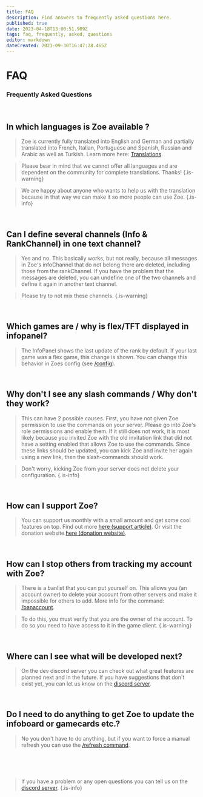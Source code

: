 ```yaml
---
title: FAQ
description: Find answers to frequently asked questions here.
published: true
date: 2023-04-18T13:00:51.909Z
tags: faq, frequently, asked, questions
editor: markdown
dateCreated: 2021-09-30T16:47:28.465Z
---
```


# FAQ

### Frequently Asked Questions
<br>

## In which languages is Zoe available ?

>Zoe is currently fully translated into English and German and partially translated into French, Italian, Portuguese and Spanish, Russian and Arabic as well as Turkish.  Learn more here: [Translations](https://wiki.zoe-discord-bot.ch/en/translation).

>Please bear in mind that we cannot offer all languages and are dependent on the community for complete translations. Thanks!
>{.is-warning}

> We are happy about anyone who wants to help us with the translation because in that way we can make it so more people can use Zoe.
>{.is-info}

<br>

## Can I define several channels (Info & RankChannel) in one text channel?

> Yes and no. This basically works, but not really, because all messages in Zoe's infoChannel that do not belong there are deleted, including those from the rankChannel.  If you have the problem that the messages are deleted, you can undefine one of the two channels and define it again in another text channel.

> Please try to not mix these channels.
>{.is-warning}

<br>

## Which games are / why is flex/TFT displayed in infopanel?

> The InfoPanel  shows the last update of the rank by default. If your last game was a flex game, this change is shown. You can change this behavior in Zoes config (see [/config](/en/commands/important/config)).

<br>

## Why don't I see any slash commands / Why don't they work?

> This can have 2 possible causes. First, you have not given Zoe permission to use the commands on your server. Please go into Zoe's role permissions and enable them. If it still does not work, it is most likely because you invited Zoe with the old invitation link that did not have a setting enabled that allows Zoe to use the commands. Since these links should be updated, you can kick Zoe and invite her again using a new link, then the slash-commands should work. 

>Don't worry, kicking Zoe from your server does not delete your configuration.
>{.is-info}

<br>

## How can I support Zoe?

> You can support us monthly with a small amount and get some cool features on top. Find out more [here (support article)](/en/support/). Or visit the donation website [here (donation website)](https://zoe-discord-bot.ch/donate.html).

<br>

## How can I stop others from tracking my account with Zoe?

> There is a banlist that you can put yourself on. This allows you (an account owner) to delete your account from other servers and make it impossible for others to add. More info for the command: [/banaccount](/en/commands/other/banAccount).

>To do this, you must verify that you are the owner of the account. To do so you need to have access to it in the game client.
>{.is-warning}

<br>

## Where can I see what will be developed next?

> On the dev discord server you can check out what great features are planned next and in the future. If you have suggestions that don't exist yet, you can let us know on the [discord server](https://discord.gg/4Rxrzsxb7d).

<br>

## Do I need to do anything to get Zoe to update the infoboard or gamecards etc.?

> No you don't have to do anything, but if you want to force a manual refresh you can use the [/refresh command](/en/commands/important/refresh/).

<br><br><br>


> If you have a problem or any open questions you can tell us on the [discord server](https://discord.gg/4Rxrzsxb7d).
>{.is-info}